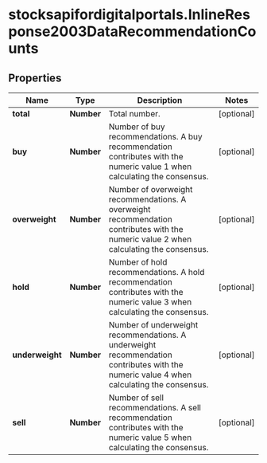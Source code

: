 # stocksapifordigitalportals.InlineResponse2003DataRecommendationCounts

## Properties

Name | Type | Description | Notes
------------ | ------------- | ------------- | -------------
**total** | **Number** | Total number. | [optional] 
**buy** | **Number** | Number of buy recommendations. A buy recommendation contributes with the numeric value 1 when calculating the consensus. | [optional] 
**overweight** | **Number** | Number of overweight recommendations. A overweight recommendation contributes with the numeric value 2 when calculating the consensus. | [optional] 
**hold** | **Number** | Number of hold recommendations. A hold recommendation contributes with the numeric value 3 when calculating the consensus. | [optional] 
**underweight** | **Number** | Number of underweight recommendations. A underweight recommendation contributes with the numeric value 4 when calculating the consensus. | [optional] 
**sell** | **Number** | Number of sell recommendations. A sell recommendation contributes with the numeric value 5 when calculating the consensus. | [optional] 


